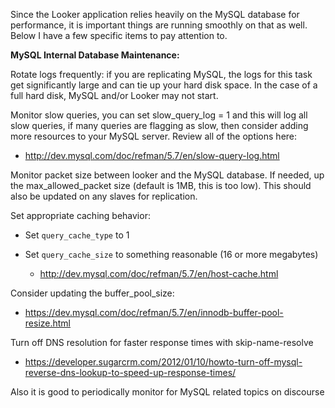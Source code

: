 Since the Looker application relies heavily on the MySQL database for performance, it is important things are running smoothly on that as well. Below I have a few specific items to pay attention to. 



**MySQL Internal Database Maintenance:**

Rotate logs frequently: if you are replicating MySQL, the logs for this task get significantly large and can tie up your hard disk space. In the case of a full hard disk, MySQL and/or Looker may not start.

Monitor slow queries, you can set slow_query_log = 1 and this will log all slow queries, if many queries are flagging as slow, then consider adding more resources to your MySQL server. Review all of the options here:

- http://dev.mysql.com/doc/refman/5.7/en/slow-query-log.html

Monitor packet size between looker and the MySQL database. If needed, up the max_allowed_packet size (default is 1MB, this is too low). This should also be updated on any slaves for replication.

Set appropriate caching behavior:

- Set `query_cache_type` to 1

- Set `query_cache_size` to something reasonable (16 or more megabytes)

  - http://dev.mysql.com/doc/refman/5.7/en/host-cache.html

Consider updating the buffer_pool_size:

- https://dev.mysql.com/doc/refman/5.7/en/innodb-buffer-pool-resize.html

Turn off DNS resolution for faster response times with skip-name-resolve

- https://developer.sugarcrm.com/2012/01/10/howto-turn-off-mysql-reverse-dns-lookup-to-speed-up-response-times/



Also it is good to periodically monitor for MySQL related topics on discourse
